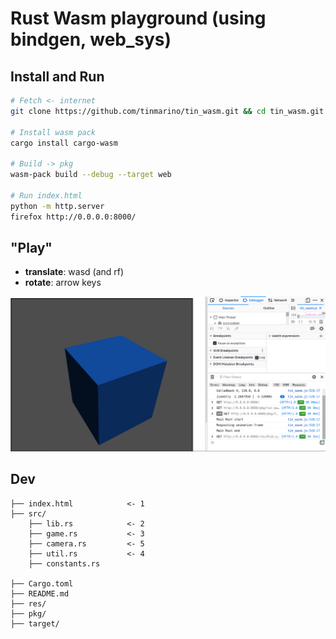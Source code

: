# Rust Wasm playground (using bindgen, web_sys)

## Install and Run
```bash
# Fetch <- internet
git clone https://github.com/tinmarino/tin_wasm.git && cd tin_wasm.git

# Install wasm pack
cargo install cargo-wasm

# Build -> pkg
wasm-pack build --debug --target web

# Run index.html
python -m http.server
firefox http://0.0.0.0:8000/
```

## "Play"

* __translate__: wasd (and rf)
* __rotate__: arrow keys

![Screenshot image not found](res/screenshot_1.png "Demo")

## Dev

```
├── index.html            <- 1
├── src/
    ├── lib.rs            <- 2
    ├── game.rs           <- 3
    ├── camera.rs         <- 5
    ├── util.rs           <- 4
    ├── constants.rs

├── Cargo.toml
├── README.md
├── res/
├── pkg/
├── target/
```
